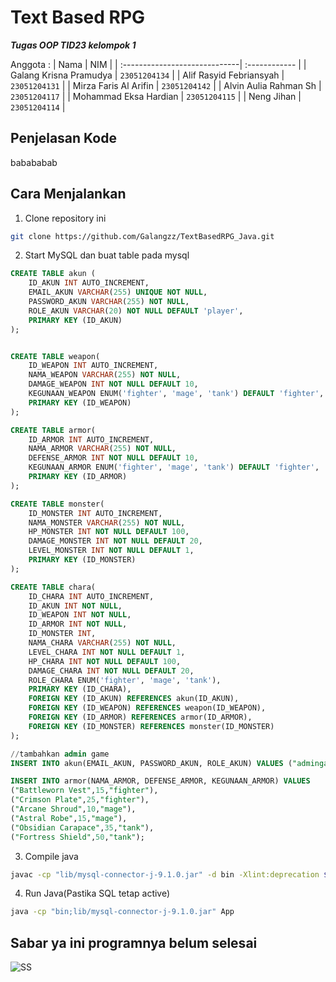 # Text Based RPG
**_Tugas OOP TID23 kelompok 1_**

Anggota :
| Nama                          | NIM           | 
| :-----------------------------| :------------ | 
| Galang Krisna Pramudya        | `23051204134` | 
| Alif Rasyid Febriansyah       | `23051204131` | 
| Mirza Faris Al Arifin         | `23051204142` | 
| Alvin Aulia Rahman Sh         | `23051204117` | 
| Mohammad Eksa Hardian         | `23051204115` | 
| Neng Jihan                    | `23051204114` | 


## Penjelasan Kode
babababab

## Cara Menjalankan
1. Clone repository ini
```bash
git clone https://github.com/Galangzz/TextBasedRPG_Java.git
```

2. Start MySQL dan buat table pada mysql

```sql
CREATE TABLE akun (
    ID_AKUN INT AUTO_INCREMENT,
    EMAIL_AKUN VARCHAR(255) UNIQUE NOT NULL,
    PASSWORD_AKUN VARCHAR(255) NOT NULL,
    ROLE_AKUN VARCHAR(20) NOT NULL DEFAULT 'player',
    PRIMARY KEY (ID_AKUN)
);


CREATE TABLE weapon(
    ID_WEAPON INT AUTO_INCREMENT,
    NAMA_WEAPON VARCHAR(255) NOT NULL,
    DAMAGE_WEAPON INT NOT NULL DEFAULT 10,
    KEGUNAAN_WEAPON ENUM('fighter', 'mage', 'tank') DEFAULT 'fighter',  
    PRIMARY KEY (ID_WEAPON)
);

CREATE TABLE armor(
    ID_ARMOR INT AUTO_INCREMENT,
    NAMA_ARMOR VARCHAR(255) NOT NULL,
    DEFENSE_ARMOR INT NOT NULL DEFAULT 10,
    KEGUNAAN_ARMOR ENUM('fighter', 'mage', 'tank') DEFAULT 'fighter',
    PRIMARY KEY (ID_ARMOR)
);

CREATE TABLE monster(
    ID_MONSTER INT AUTO_INCREMENT,
    NAMA_MONSTER VARCHAR(255) NOT NULL,
    HP_MONSTER INT NOT NULL DEFAULT 100,
    DAMAGE_MONSTER INT NOT NULL DEFAULT 20,
    LEVEL_MONSTER INT NOT NULL DEFAULT 1,
    PRIMARY KEY (ID_MONSTER)
);

CREATE TABLE chara(
    ID_CHARA INT AUTO_INCREMENT,
    ID_AKUN INT NOT NULL,
    ID_WEAPON INT NOT NULL,
    ID_ARMOR INT NOT NULL,
    ID_MONSTER INT,
    NAMA_CHARA VARCHAR(255) NOT NULL,
    LEVEL_CHARA INT NOT NULL DEFAULT 1,
    HP_CHARA INT NOT NULL DEFAULT 100,
    DAMAGE_CHARA INT NOT NULL DEFAULT 20,
    ROLE_CHARA ENUM('fighter', 'mage', 'tank'),
    PRIMARY KEY (ID_CHARA),
    FOREIGN KEY (ID_AKUN) REFERENCES akun(ID_AKUN),
    FOREIGN KEY (ID_WEAPON) REFERENCES weapon(ID_WEAPON),
    FOREIGN KEY (ID_ARMOR) REFERENCES armor(ID_ARMOR),
    FOREIGN KEY (ID_MONSTER) REFERENCES monster(ID_MONSTER)
);

//tambahkan admin game
INSERT INTO akun(EMAIL_AKUN, PASSWORD_AKUN, ROLE_AKUN) VALUES ("admingame@gmail.com", "admin123321nimda", "admin")

INSERT INTO armor(NAMA_ARMOR, DEFENSE_ARMOR, KEGUNAAN_ARMOR) VALUES 
("Battleworn Vest",15,"fighter"),
("Crimson Plate",25,"fighter"),
("Arcane Shroud",10,"mage"),
("Astral Robe",15,"mage"),
("Obsidian Carapace",35,"tank"),
("Fortress Shield",50,"tank");

```
3. Compile java
```bash
javac -cp "lib/mysql-connector-j-9.1.0.jar" -d bin -Xlint:deprecation $(find src -name "*.java")
```
4. Run Java(Pastika SQL tetap active)
```bash
java -cp "bin;lib/mysql-connector-j-9.1.0.jar" App
```


## Sabar ya ini programnya belum selesai
![SS](https://github.com/user-attachments/assets/b6f110a4-a815-4ae0-b2a8-802254656046)
